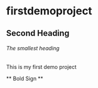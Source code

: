 # firstdemoproject

## Second Heading

###### The smallest heading

This is my first demo project

** Bold Sign **
